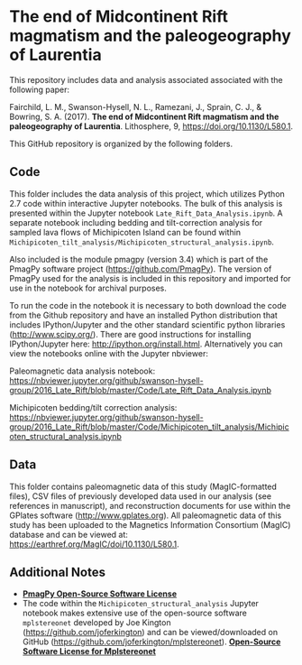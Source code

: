 # The end of Midcontinent Rift magmatism and the paleogeography of Laurentia

This repository includes data and analysis associated associated with the following paper: 

Fairchild, L. M., Swanson-Hysell, N. L., Ramezani, J., Sprain, C. J., & Bowring, S. A. (2017). **The end of Midcontinent Rift magmatism and the paleogeography of Laurentia**. Lithosphere, 9,  https://doi.org/10.1130/L580.1. 

This GitHub repository is organized by the following folders.

## Code
This folder includes the data analysis of this project, which utilizes Python 2.7 code within interactive Jupyter notebooks. The bulk of this analysis is presented within the Jupyter notebook ```Late_Rift_Data_Analysis.ipynb```. A separate notebook including bedding and tilt-correction analysis for sampled lava flows of Michipicoten Island can be found within ```Michipicoten_tilt_analysis/Michipicoten_structural_analysis.ipynb```.

Also included is the module pmagpy (version 3.4) which is part of the PmagPy software project (https://github.com/PmagPy). The version of PmagPy used for the analysis is included in this repository and imported for use in the notebook for archival purposes.

To run the code in the notebook it is necessary to both download the code from the Github repository and have an installed Python distribution that includes IPython/Jupyter and the other standard scientific python libraries (http://www.scipy.org/). There are good instructions for installing IPython/Jupyter here: http://ipython.org/install.html. Alternatively you can view the notebooks online with the Jupyter nbviewer:

Paleomagnetic data analysis notebook:
https://nbviewer.jupyter.org/github/swanson-hysell-group/2016_Late_Rift/blob/master/Code/Late_Rift_Data_Analysis.ipynb

Michipicoten bedding/tilt correction analysis:
https://nbviewer.jupyter.org/github/swanson-hysell-group/2016_Late_Rift/blob/master/Code/Michipicoten_tilt_analysis/Michipicoten_structural_analysis.ipynb

## Data
This folder contains paleomagnetic data of this study (MagIC-formatted files), CSV files of previously developed data used in our analysis (see references in manuscript), and reconstruction documents for use within the GPlates software (http://www.gplates.org). All paleomagnetic data of this study has been uploaded to the Magnetics Information Consortium (MagIC) database and can be viewed at: https://earthref.org/MagIC/doi/10.1130/L580.1.

## Additional Notes
- [**PmagPy Open-Source Software License**](./Code/pmagpy_3_4/license.txt)
- The code within the ```Michipicoten_structural_analysis``` Jupyter notebook makes extensive use of the open-source software ```mplstereonet``` developed by Joe Kington (https://github.com/joferkington) and can be viewed/downloaded on GitHub (https://github.com/joferkington/mplstereonet). [**Open-Source Software License for Mplstereonet**](./Code/Michipicoten_tilt_analysis/mplstereonet/LICENSE.txt)
